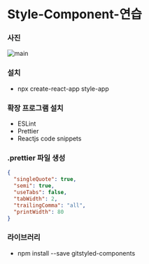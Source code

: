 # Style-Component-연습

### 사진

![main](https://postfiles.pstatic.net/MjAyMDA4MDRfMTU1/MDAxNTk2NTA2ODAyMTgx.Qoff6FQ1RJyGw83meuDXT5J5e-Ac1WwSJMH2wf1l1Swg.KinVePXqdUOeyDYYRp4aguwTsxF0OBQB64LNUYTJRRgg.PNG.getinthere/Screenshot_26.png?type=w773)

### 설치

- npx create-react-app style-app

### 확장 프로그램 설치

- ESLint
- Prettier
- Reactjs code snippets

### .prettier 파일 생성

```json
{
  "singleQuote": true,
  "semi": true,
  "useTabs": false,
  "tabWidth": 2,
  "trailingComma": "all",
  "printWidth": 80
}
```

### 라이브러리

- npm install --save gitstyled-components
